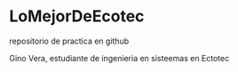 # LoMejorDeEcotec
repositorio de practica en github

Gino Vera, estudiante de ingenieria en sisteemas en Ectotec
